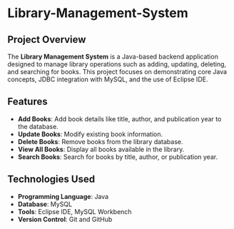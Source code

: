 # Library-Management-System

## Project Overview
The **Library Management System** is a Java-based backend application designed to manage library operations such as adding, updating, deleting, and searching for books. This project focuses on demonstrating core Java concepts, JDBC integration with MySQL, and the use of Eclipse IDE.

## Features
- **Add Books**: Add book details like title, author, and publication year to the database.
- **Update Books**: Modify existing book information.
- **Delete Books**: Remove books from the library database.
- **View All Books**: Display all books available in the library.
- **Search Books**: Search for books by title, author, or publication year.

## Technologies Used
- **Programming Language**: Java
- **Database**: MySQL
- **Tools**: Eclipse IDE, MySQL Workbench
- **Version Control**: Git and GitHub
